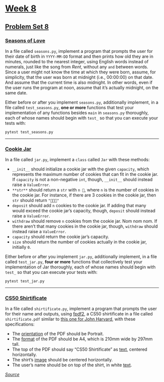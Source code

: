 # [Week 8](https://cs50.harvard.edu/python/2022/weeks/8/)

## [Problem Set 8](https://cs50.harvard.edu/python/2022/psets/8/)

### [Seasons of Love](https://cs50.harvard.edu/python/2022/psets/8/seasons/)

In a file called `seasons.py`, implement a program that prompts the user for their date of birth in `YYYY-MM-DD` format and then prints how old they are in minutes, rounded to the nearest integer, using English words instead of numerals, just like the song from *Rent*, without any `and` between words. Since a user might not know the time at which they were born, assume, for simplicity, that the user was born at midnight (i.e., 00:00:00) on that date. And assume that the current time is also midnight. In other words, even if the user runs the program at noon, assume that it’s actually midnight, on the same date.

Either before or after you implement `seasons.py`, additionally implement, in a file called `test_seasons.py`, **one or more** functions that test your implementation of any functions besides `main` in `seasons.py` thoroughly, each of whose names should begin with `test_` so that you can execute your tests with:

```pytest test_seasons.py```

----

### [Cookie Jar](https://cs50.harvard.edu/python/2022/psets/8/jar/)

In a file called `jar.py`, implement a `class` called `Jar` with these methods:

- `__init__` should initialize a cookie jar with the given `capacity`, which represents the maximum number of cookies that can fit in the cookie jar. If `capacity` is not a non-negative `int`, though, `__init__` should instead raise a `ValueError`.
- `**str**` should return a `str` with `n 🍪`, where `n` is the number of cookies in the cookie jar. For instance, if there are 3 cookies in the cookie jar, then `str` should return `"🍪🍪🍪"`
- `deposit` should add `n` cookies to the cookie jar. If adding that many would exceed the cookie jar’s capacity, though, `deposit` should instead raise a `ValueError`.
- `withdraw` should remove `n` cookies from the cookie jar. Nom nom nom. If there aren’t that many cookies in the cookie jar, though, `withdraw` should instead raise a `ValueError`.
- `capacity` should return the cookie jar’s capacity.
- `size` should return the number of cookies actually in the cookie jar, initially `0`.

Either before or after you implement `jar.py`, additionally implement, in a file called `test_jar.py`, **four or more** functions that collectively test your implementation of Jar thoroughly, each of whose names should begin with `test_` so that you can execute your tests with:

```pytest test_jar.py```

----

### [CS50 Shirtificate](https://cs50.harvard.edu/python/2022/psets/8/shirtificate/)

In a file called `shirtificate.py`, implement a program that prompts the user for their name and outputs, using [fpdf2](https://pypi.org/project/fpdf2/), a CS50 shirtificate in a file called `shirtificate.pdf` similar to [this one for John Harvard](https://cs50.harvard.edu/python/2022/psets/8/shirtificate/jharvard.pdf), with these specifications:

- The [orientation](https://py-pdf.github.io/fpdf2/PageFormatAndOrientation.html) of the PDF should be Portrait.
- The [format](https://py-pdf.github.io/fpdf2/PageFormatAndOrientation.html) of the PDF should be A4, which is 210mm wide by 297mm tall.
- The top of the PDF should say “CS50 Shirtificate” as [text](https://py-pdf.github.io/fpdf2/Text.html), centered horizontally.
- The shirt’s [image](https://py-pdf.github.io/fpdf2/Images.html) should be centered horizontally.
- The user’s name should be on top of the shirt, in white [text](https://py-pdf.github.io/fpdf2/TextStyling.html).

[*Source*](https://cs50.harvard.edu/python/2022/weeks/2/)

